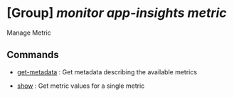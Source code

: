 # [Group] _monitor app-insights metric_

Manage Metric

## Commands

- [get-metadata](/Commands/monitor/app-insights/metric/_get-metadata.md)
: Get metadata describing the available metrics

- [show](/Commands/monitor/app-insights/metric/_show.md)
: Get metric values for a single metric
